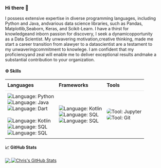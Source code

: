 ### Hi there 👋
I possess extensive expertise in diverse programming languages, including Python and Java, andvarious data science libraries, such as Pandas, Matplotlib,Seaborn, Keras, and Scikit-Learn. I have a thirst for knowledgeand inborn passion for discovery, I seek a dynamicopportunity as a Data Scientist. My unwavering motivation,creative thinking, made me start a career transition from alawyer to a datascientist are a testament to my unwaveringcommitment to knowlege. I am confident that my proficiencyand zeal will enable me to deliver exceptional results andmake a substantial contribution to your organization.
<!--
**Joaron4/Joaron4** is a ✨ _special_ ✨ repository because its `README.md` (this file) appears on your GitHub profile.

Here are some ideas to get you started:

- 🔭 I’m currently working on ...
- 🌱 I’m currently learning ...
- 👯 I’m looking to collaborate on ...
- 🤔 I’m looking for help with ...
- 💬 Ask me about ...
- 📫 How to reach me: ...
- 😄 Pronouns: ...
- ⚡ Fun fact: ...
-->
#### ⚙️ Skills


  <table style="border-collapse: collapse; width: 100%; margin: 0;">
    <tr>
      <th style="padding: 8px; text-align: left; border-bottom: 1px solid #ddd; font-weight: bold;">Languages</th>
      <th style="padding: 8px; text-align: left; border-bottom: 1px solid #ddd; font-weight: bold;">Frameworks</th>
      <th style="padding: 8px; text-align: left; border-bottom: 1px solid #ddd; font-weight: bold;">Tools</th>
    </tr>
    <tr>
      <td style="padding: 8px;">
        <img src="https://img.shields.io/badge/Python-3776AB?style=for-the-badge&logo=python&logoColor=white" alt="Language: Python" style="display: block; margin: 0 auto;">
        <img src="https://img.shields.io/badge/Java-ED8B00?style=for-the-badge&logo=openjdk&logoColor=white" alt="Language: Java" style="display: block; margin: 0 auto;">
        <img src="https://img.shields.io/badge/Dart-0175C2?style=for-the-badge&logo=dart&logoColor=white&color=45B1E8" alt="Language: Dart" style="display: block; margin: 0 auto;">
        <br>
       <img src="https://img.shields.io/badge/Kotlin-0095D5?&style=for-the-badge&logo=kotlin&logoColor=white" alt="Language: Kotlin" style="display: block; margin: 0 auto;">
        <img src="https://img.shields.io/badge/SQL-005C84?style=for-the-badge&logo=mysql&logoColor=white" alt="Language: SQL" style="display: block; margin: 0 auto;">
        <img src="https://img.shields.io/badge/SQL-005C84?style=for-the-badge&logo=mysql&logoColor=white" alt="Language: SQL" style="display: block; margin: 0 auto;">
      </td>
      <td style="padding: 8px;">
        <img src="https://img.shields.io/badge/Flutter-02569B?style=for-the-badge&logo=flutter&logoColor=white" alt="Language: Kotlin" style="display: block; margin: 0 auto;">
        <img src="https://img.shields.io/badge/Flask-000000?style=for-the-badge&logo=flask&logoColor=white" alt="Language: SQL" style="display: block; margin: 0 auto;">
        <img src="https://img.shields.io/badge/Django-092E20?style=for-the-badge&logo=django&logoColor=white&color=45B1E8" alt="Language: SQL" style="display: block; margin: 0 auto;">
      </td>
      <td style="padding: 8px;">
        <img src="https://img.shields.io/badge/Jupyter-orange?style=for-the-badge&logo=Jupyter&color=FF924E" alt="Tool: Jupyter" style="display: block; margin: 0 auto; border-radius: 8px;">
        <img src="https://img.shields.io/badge/GIT-E44C30?style=for-the-badge&logo=git&logoColor=white" alt="Tool: Git" style="display: block; margin: 0 auto; border-radius: 8px;">
      </td>
    </tr>
  </table>



#### 📈 GitHub Stats
<a href="https://github.com/chrispyles/chrispyles">
  <img align="center" src="https://github-readme-stats.vercel.app/api/top-langs/?username=Joaron4&hide=java,html,tex,jupyter%20notebook,css&title_color=ffffff&text_color=c9cacc&icon_color=2e7494&bg_color=1d1f21&langs_count=3" />
</a>

<a href="https://github.com/chrispyles/chrispyles">
  <img align="center" src="https://github-readme-stats.vercel.app/api?username=Joaron4&show_icons=true&line_height=27&count_private=true&title_color=ffffff&text_color=c9cacc&icon_color=2e7494&bg_color=1d1f21" alt="Chris's GitHub Stats" />
</a>
